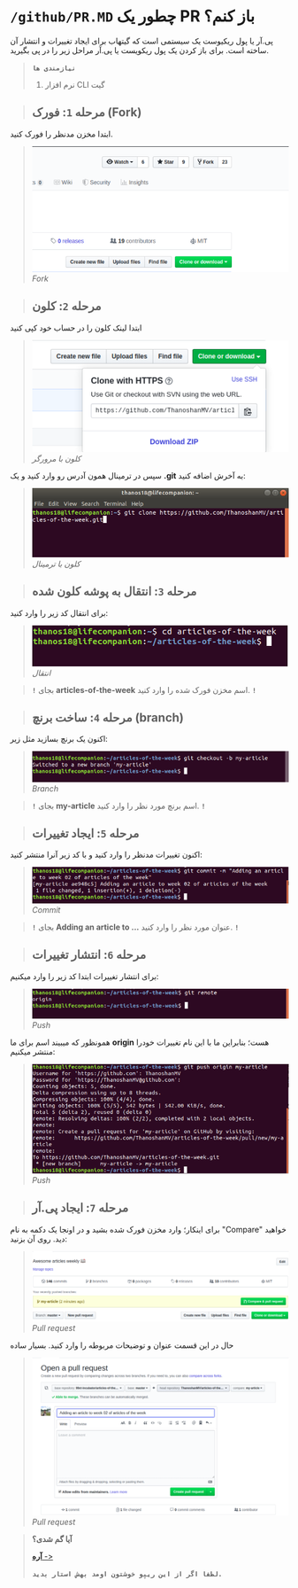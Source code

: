 # `/github/PR.MD` چطور یک PR باز کنم؟
پی.آر یا پول ریکیوست یک سیستمی است که گیتهاب برای ایجاد تغییرات و انتشار آن ساخته است. برای باز کردن یک پول ریکویست یا پی.آر مراحل زیر را در پی بگیرید.

> **`نیازمندی ها`** 
>
> 1. نرم افزار CLI گیت


> ## مرحله **`1`**: **فورک (Fork)**
ابتدا مخزن مدنظر را فورک کنید.
> ![عکس](https://raw.githubusercontent.com/Ghalbeyou/helpful-tips/main/Assets/github/PR/fork.png)
*Fork*

> ## مرحله **`2`**: **کلون**
ابتدا لینک کلون را در حساب خود کپی کنید
> ![عکس](https://raw.githubusercontent.com/Ghalbeyou/helpful-tips/main/Assets/github/PR/clone.png)
*کلون با مرورگر*

سپس در ترمینال همون آدرس رو وارد کنید و یک **.git** به آخرش اضافه کنید:
> ![عکس](https://raw.githubusercontent.com/Ghalbeyou/helpful-tips/main/Assets/github/PR/command.png)
*کلون با ترمینال*

> ## مرحله **`3`**: **انتقال به پوشه کلون شده**
برای انتقال کد زیر را وارد کنید:
> ![عکس](https://raw.githubusercontent.com/Ghalbeyou/helpful-tips/main/Assets/github/PR/locating.png)
*انتقال*

> **`!`** بجای **articles-of-the-week** اسم مخزن فورک شده را وارد کنید. **`!`**

> ## مرحله **`4`**: **ساخت برنچ (branch)**

اکنون یک برنچ بسازید مثل زیر:
> ![عکس](https://raw.githubusercontent.com/Ghalbeyou/helpful-tips/main/Assets/github/PR/branch.png)
*Branch*

> **`!`** بجای **my-article** اسم برنچ مورد نظر را وارد کنید. **`!`**

> ## مرحله **`5`**: **ایجاد تغییرات**
اکنون تغییرات مدنظر را وارد کنید و با کد زیر آنرا منتشر کنید:

> ![عکس](https://raw.githubusercontent.com/Ghalbeyou/helpful-tips/main/Assets/github/PR/commit.png)
*Commit*

> **`!`** بجای **Adding an article to ...** عنوان مورد نظر را وارد کنید. **`!`**

> ## مرحله **`6`**: **انتشار تغییرات**
برای انتشار تغییرات ابتدا کد زیر را وارد میکنیم:

> ![عکس](https://raw.githubusercontent.com/Ghalbeyou/helpful-tips/main/Assets/github/PR/push.png)
*Push*

همونظور که میبیند اسم برای ما **origin** هست؛ بنابراین ما با این نام تغییرات خودرا منتشر میکنیم:

> ![عکس](https://raw.githubusercontent.com/Ghalbeyou/helpful-tips/main/Assets/github/PR/push2.png)
*Push*

> ## مرحله **`7`**: **ایجاد پی.آر**
برای اینکار؛ وارد مخزن فورک شده بشید و در اونجا یک دکمه به نام "Compare" خواهید دید. روی آن بزنید:

> ![عکس](https://raw.githubusercontent.com/Ghalbeyou/helpful-tips/main/Assets/github/PR/pr.png)
*Pull request*

حال در این قسمت عنوان و توضیحات مربوطه را وارد کنید. بسیار ساده

> ![عکس](https://raw.githubusercontent.com/Ghalbeyou/helpful-tips/main/Assets/github/PR/final.png)
*Pull request*

> **آیا گم شدی؟**
>
> [**آره** ->](README.md)
>
> **`لطفا اگر از این ریپو خوشتون اومد بهش استار بدید.`**